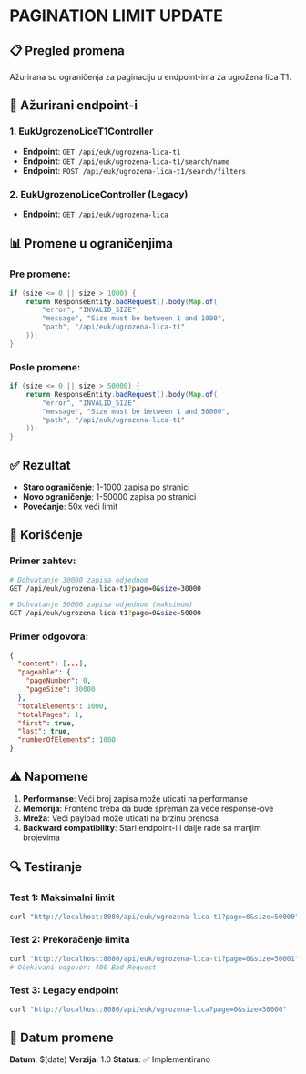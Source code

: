 # PAGINATION LIMIT UPDATE

## 📋 **Pregled promena**

Ažurirana su ograničenja za paginaciju u endpoint-ima za ugrožena lica T1.

## 🔧 **Ažurirani endpoint-i**

### **1. EukUgrozenoLiceT1Controller**
- **Endpoint**: `GET /api/euk/ugrozena-lica-t1`
- **Endpoint**: `GET /api/euk/ugrozena-lica-t1/search/name`
- **Endpoint**: `POST /api/euk/ugrozena-lica-t1/search/filters`

### **2. EukUgrozenoLiceController (Legacy)**
- **Endpoint**: `GET /api/euk/ugrozena-lica`

## 📊 **Promene u ograničenjima**

### **Pre promene:**
```java
if (size <= 0 || size > 1000) {
    return ResponseEntity.badRequest().body(Map.of(
        "error", "INVALID_SIZE", 
        "message", "Size must be between 1 and 1000",
        "path", "/api/euk/ugrozena-lica-t1"
    ));
}
```

### **Posle promene:**
```java
if (size <= 0 || size > 50000) {
    return ResponseEntity.badRequest().body(Map.of(
        "error", "INVALID_SIZE", 
        "message", "Size must be between 1 and 50000",
        "path", "/api/euk/ugrozena-lica-t1"
    ));
}
```

## ✅ **Rezultat**

- **Staro ograničenje**: 1-1000 zapisa po stranici
- **Novo ograničenje**: 1-50000 zapisa po stranici
- **Povećanje**: 50x veći limit

## 🚀 **Korišćenje**

### **Primer zahtev:**
```bash
# Dohvatanje 30000 zapisa odjednom
GET /api/euk/ugrozena-lica-t1?page=0&size=30000

# Dohvatanje 50000 zapisa odjednom (maksimum)
GET /api/euk/ugrozena-lica-t1?page=0&size=50000
```

### **Primer odgovora:**
```json
{
  "content": [...],
  "pageable": {
    "pageNumber": 0,
    "pageSize": 30000
  },
  "totalElements": 1000,
  "totalPages": 1,
  "first": true,
  "last": true,
  "numberOfElements": 1000
}
```

## ⚠️ **Napomene**

1. **Performanse**: Veći broj zapisa može uticati na performanse
2. **Memorija**: Frontend treba da bude spreman za veće response-ove
3. **Mreža**: Veći payload može uticati na brzinu prenosa
4. **Backward compatibility**: Stari endpoint-i i dalje rade sa manjim brojevima

## 🔍 **Testiranje**

### **Test 1: Maksimalni limit**
```bash
curl "http://localhost:8080/api/euk/ugrozena-lica-t1?page=0&size=50000"
```

### **Test 2: Prekoračenje limita**
```bash
curl "http://localhost:8080/api/euk/ugrozena-lica-t1?page=0&size=50001"
# Očekivani odgovor: 400 Bad Request
```

### **Test 3: Legacy endpoint**
```bash
curl "http://localhost:8080/api/euk/ugrozena-lica?page=0&size=30000"
```

## 📝 **Datum promene**

**Datum**: $(date)
**Verzija**: 1.0
**Status**: ✅ Implementirano
